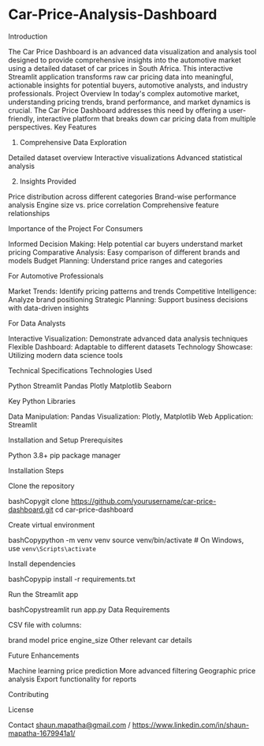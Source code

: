 # Car-Price-Analysis-Dashboard

Introduction

The Car Price Dashboard is an advanced data visualization and analysis tool designed to provide comprehensive insights into the automotive market using a detailed dataset of car prices in South Africa. This interactive Streamlit application transforms raw car pricing data into meaningful, actionable insights for potential buyers, automotive analysts, and industry professionals.
Project Overview
In today's complex automotive market, understanding pricing trends, brand performance, and market dynamics is crucial. The Car Price Dashboard addresses this need by offering a user-friendly, interactive platform that breaks down car pricing data from multiple perspectives.
Key Features
1. Comprehensive Data Exploration

Detailed dataset overview
Interactive visualizations
Advanced statistical analysis

2. Insights Provided

Price distribution across different categories
Brand-wise performance analysis
Engine size vs. price correlation
Comprehensive feature relationships

Importance of the Project
For Consumers

Informed Decision Making: Help potential car buyers understand market pricing
Comparative Analysis: Easy comparison of different brands and models
Budget Planning: Understand price ranges and categories

For Automotive Professionals

Market Trends: Identify pricing patterns and trends
Competitive Intelligence: Analyze brand positioning
Strategic Planning: Support business decisions with data-driven insights

For Data Analysts

Interactive Visualization: Demonstrate advanced data analysis techniques
Flexible Dashboard: Adaptable to different datasets
Technology Showcase: Utilizing modern data science tools

Technical Specifications
Technologies Used

Python
Streamlit
Pandas
Plotly
Matplotlib
Seaborn

Key Python Libraries

Data Manipulation: Pandas
Visualization: Plotly, Matplotlib
Web Application: Streamlit

Installation and Setup
Prerequisites

Python 3.8+
pip package manager

Installation Steps

Clone the repository

bashCopygit clone https://github.com/yourusername/car-price-dashboard.git
cd car-price-dashboard

Create virtual environment

bashCopypython -m venv venv
source venv/bin/activate  # On Windows, use `venv\Scripts\activate`

Install dependencies

bashCopypip install -r requirements.txt

Run the Streamlit app

bashCopystreamlit run app.py
Data Requirements

CSV file with columns:

brand
model
price
engine_size
Other relevant car details



Future Enhancements

Machine learning price prediction
More advanced filtering
Geographic price analysis
Export functionality for reports

Contributing

License

Contact
shaun.mapatha@gmail.com / https://www.linkedin.com/in/shaun-mapatha-1679941a1/
